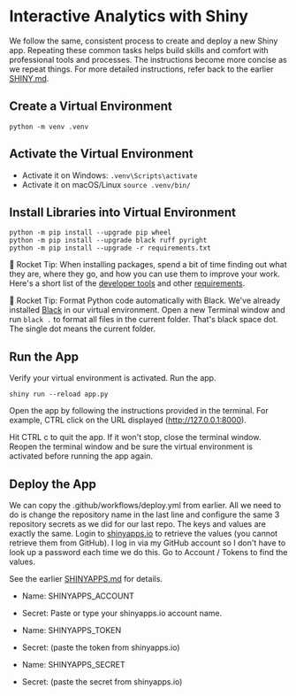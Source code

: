 # Interactive Analytics with Shiny

We follow the same, consistent process to create and deploy a new Shiny app. Repeating these common tasks helps build skills and comfort with professional tools and processes. The instructions become more concise as we repeat things. For more detailed instructions, refer back to the earlier [SHINY.md](https://github.com/denisecase/cintel-02-app/blob/main/SHINY.md).

## Create a Virtual Environment

```shell
python -m venv .venv
```

## Activate the Virtual Environment

- Activate it on Windows: `.venv\Scripts\activate`
- Activate it on macOS/Linux `source .venv/bin/`

## Install Libraries into Virtual Environment

```shell
python -m pip install --upgrade pip wheel 
python -m pip install --upgrade black ruff pyright
python -m pip install --upgrade -r requirements.txt
```

🚀 Rocket Tip: When installing packages, spend a bit of time finding out what they are, where they go, and how you can use them to improve your work. 
Here's a short list of the [developer tools](https://github.com/denisecase/license-tracking/tree/main#open-source-python-developer-tools) and other [requirements](https://github.com/denisecase/license-tracking/tree/main#open-source-python-external-libraries). 

🚀 Rocket Tip: Format Python code automatically with Black. 
We've already installed [Black](https://pypi.org/project/black/) in our virtual environment.
Open a new Terminal window and run `black .` to format all files in the current folder.
That's black space dot. The single dot means the current folder.

## Run the App

Verify your virtual environment is activated. Run the app. 

```shell
shiny run --reload app.py
```

Open the app by following the instructions provided in the terminal. 
For example, CTRL click on the URL displayed (http://127.0.0.1:8000).

Hit CTRL c to quit the app. If it won't stop, close the terminal window.
Reopen the terminal window and be sure the virtual environment is activated
before running the app again.

## Deploy the App

We can copy the .github/workflows/deploy.yml from earlier. 
All we need to do is change the repository name in the last line
and configure the same 3 repository secrets as we did for our last repo. 
The keys and values are exactly the same. 
Login to [shinyapps.io](https://www.shinyapps.io/) to retrieve the values (you cannot retrieve them from GitHub). I log in via my GitHub account so I don't have to look up a password each time we do this. Go to Account / Tokens to find the values.

See the earlier [SHINYAPPS.md](https://github.com/denisecase/cintel-02-app/blob/main/SHINYAPPS.md) for details.

- Name: SHINYAPPS_ACCOUNT
- Secret: Paste or type your shinyapps.io account name.

- Name: SHINYAPPS_TOKEN
- Secret: (paste the token from shinyapps.io)

- Name: SHINYAPPS_SECRET
- Secret: (paste the secret from shinyapps.io)


